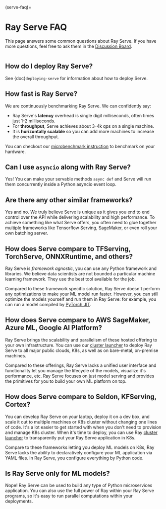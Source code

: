 (serve-faq)=

# Ray Serve FAQ

This page answers some common questions about Ray Serve. If you have more
questions, feel free to ask them in the [Discussion Board](https://discuss.ray.io/).

```{contents}
```

## How do I deploy Ray Serve?

See {doc}`deploying-serve` for information about how to deploy Serve.

## How fast is Ray Serve?

We are continuously benchmarking Ray Serve. We can confidently say:

- Ray Serve's **latency** overhead is single digit milliseconds, often times just 1-2 milliseconds.
- For **throughput**, Serve achieves about 3-4k qps on a single machine.
- It is **horizontally scalable** so you can add more machines to increase the overall throughput.

You can checkout our [microbenchmark instruction](https://github.com/ray-project/ray/tree/master/python/ray/serve/benchmarks)
to benchmark on your hardware.

## Can I use `asyncio` along with Ray Serve?

Yes! You can make your servable methods `async def` and Serve will run them
concurrently inside a Python asyncio event loop.

## Are there any other similar frameworks?

Yes and no. We truly believe Serve is unique as it gives you end to end control
over the API while delivering scalability and high performance. To achieve
something like what Serve offers, you often need to glue together multiple
frameworks like Tensorflow Serving, SageMaker, or even roll your own
batching server.

## How does Serve compare to TFServing, TorchServe, ONNXRuntime, and others?

Ray Serve is *framework agnostic*, you can use any Python framework and libraries.
We believe data scientists are not bounded a particular machine learning framework.
They use the best tool available for the job.

Compared to these framework specific solution, Ray Serve doesn't perform any optimizations
to make your ML model run faster. However, you can still optimize the models yourself
and run them in Ray Serve: for example, you can run a model compiled by
[PyTorch JIT](https://pytorch.org/docs/stable/jit.html).

## How does Serve compare to AWS SageMaker, Azure ML, Google AI Platform?

Ray Serve brings the scalability and parallelism of these hosted offering to
your own infrastructure. You can use our [cluster launcher](cluster-index)
to deploy Ray Serve to all major public clouds, K8s, as well as on bare-metal, on-premise machines.

Compared to these offerings, Ray Serve lacks a unified user interface and functionality
let you manage the lifecycle of the models, visualize it's performance, etc. Ray
Serve focuses on just model serving and provides the primitives for you to
build your own ML platform on top.

## How does Serve compare to Seldon, KFServing, Cortex?

You can develop Ray Serve on your laptop, deploy it on a dev box, and scale it out
to multiple machines or K8s cluster without changing one lines of code. It's a lot
easier to get started with when you don't need to provision and manage K8s cluster.
When it's time to deploy, you can use Ray [cluster launcher](cluster-index)
to transparently put your Ray Serve application in K8s.

Compare to these frameworks letting you deploy ML models on K8s, Ray Serve lacks
the ability to declaratively configure your ML application via YAML files. In
Ray Serve, you configure everything by Python code.

## Is Ray Serve only for ML models?

Nope! Ray Serve can be used to build any type of Python microservices
application. You can also use the full power of Ray within your Ray Serve
programs, so it's easy to run parallel computations within your deployments.
